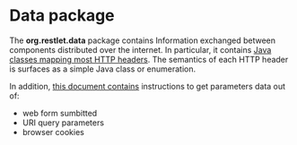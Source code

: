 # Data package

The **org.restlet.data** package contains Information exchanged between components distributed over the internet. In particular, it contains [Java classes mapping most HTTP headers](guide:///core/http-headers-mapping "Mapping HTTP headers"). The semantics of each HTTP header is surfaces as a simple Java class or enumeration.


In addition, [this document contains](guide:///core/data/parameters) instructions to get parameters data out of:
 - web form sumbitted
 - URI query parameters
 - browser cookies
